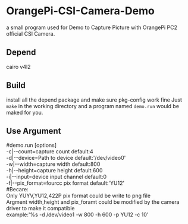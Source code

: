 # OrangePi-CSI-Camera-Demo
a small program used for Demo to Capture Picture with OrangePi PC2 official CSI Camera.

Depend
-----
cairo v4l2  

Build
-----
install all the depend package and make sure pkg-config work fine
Just `make` in the working directory and a program named `demo.run` would be maked for you.

Use Argument
-----
#demo.run [options]  
   -c|--count=capture count     default:4  
   -d|--device=Path to device   default:'/dev/video0'  
   -w|--width=capture width     default:800  
   -h|--height=capture height   default:600  
   -i|--input=device input channel     default:0  
   -f|--pix_format=fourcc pix format   default:'YU12'  
#Becare:  
   Only YUYV,YU12,422P pix format could be write to png file  
   Argment width,height and pix_foramt could be modified by the camera driver to make it compatible  
   example:'%s -d /dev/video1 -w 800 -h 600 -p YU12 -c 10'  

